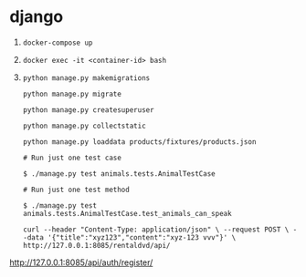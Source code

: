 # django


1. `docker-compose up`

2. `docker exec -it <container-id> bash`

3. `python manage.py makemigrations`

   `python manage.py migrate`
   
   `python manage.py createsuperuser`
   
   `python manage.py collectstatic`

   `python manage.py loaddata products/fixtures/products.json`
   
    `# Run just one test case`
    
    `$ ./manage.py test animals.tests.AnimalTestCase`
    
    `# Run just one test method`
    
    `$ ./manage.py test animals.tests.AnimalTestCase.test_animals_can_speak`
   
   `curl --header "Content-Type: application/json" \
  --request POST \
  --data '{"title":"xyz123","content":"xyz-123 vvv"}' \
  http://127.0.0.1:8085/rentaldvd/api/`
  
  http://127.0.0.1:8085/api/auth/register/